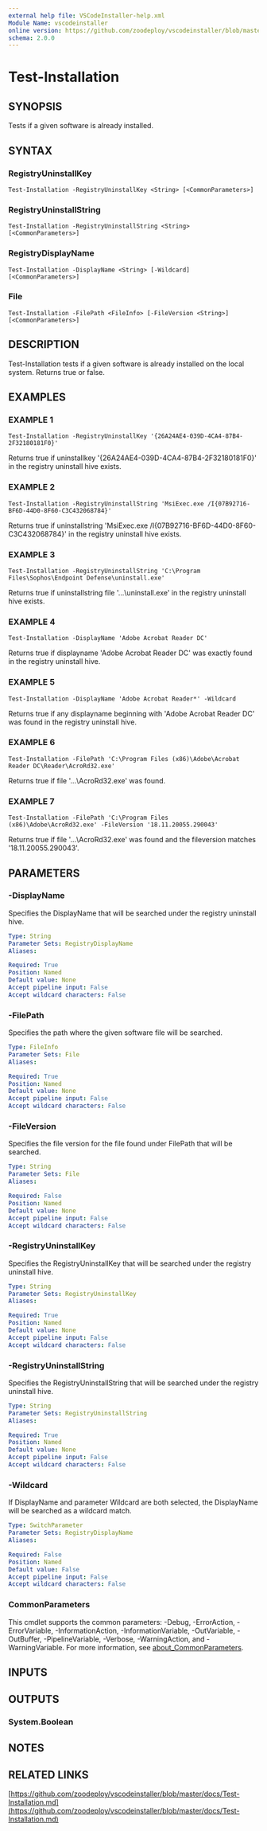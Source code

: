 ```yaml
---
external help file: VSCodeInstaller-help.xml
Module Name: vscodeinstaller
online version: https://github.com/zoodeploy/vscodeinstaller/blob/master/docs/Test-Installation.md
schema: 2.0.0
---
```


# Test-Installation

## SYNOPSIS
Tests if a given software is already installed.

## SYNTAX

### RegistryUninstallKey
```
Test-Installation -RegistryUninstallKey <String> [<CommonParameters>]
```

### RegistryUninstallString
```
Test-Installation -RegistryUninstallString <String> [<CommonParameters>]
```

### RegistryDisplayName
```
Test-Installation -DisplayName <String> [-Wildcard] [<CommonParameters>]
```

### File
```
Test-Installation -FilePath <FileInfo> [-FileVersion <String>] [<CommonParameters>]
```

## DESCRIPTION
Test-Installation tests if a given software is already installed on the local system.
Returns true or
false.

## EXAMPLES

### EXAMPLE 1
```
Test-Installation -RegistryUninstallKey '{26A24AE4-039D-4CA4-87B4-2F32180181F0}'
```

Returns true if uninstallkey '{26A24AE4-039D-4CA4-87B4-2F32180181F0}' in the registry uninstall hive
exists.

### EXAMPLE 2
```
Test-Installation -RegistryUninstallString 'MsiExec.exe /I{07B92716-BF6D-44D0-8F60-C3C432068784}'
```

Returns true if uninstallstring 'MsiExec.exe /I{07B92716-BF6D-44D0-8F60-C3C432068784}' in the registry
uninstall hive exists.

### EXAMPLE 3
```
Test-Installation -RegistryUninstallString 'C:\Program Files\Sophos\Endpoint Defense\uninstall.exe'
```

Returns true if uninstallstring file '...\uninstall.exe' in the registry uninstall hive exists.

### EXAMPLE 4
```
Test-Installation -DisplayName 'Adobe Acrobat Reader DC'
```

Returns true if displayname 'Adobe Acrobat Reader DC' was exactly found in the registry uninstall hive.

### EXAMPLE 5
```
Test-Installation -DisplayName 'Adobe Acrobat Reader*' -Wildcard
```

Returns true if any displayname beginning with 'Adobe Acrobat Reader DC' was found in the registry
uninstall hive.

### EXAMPLE 6
```
Test-Installation -FilePath 'C:\Program Files (x86)\Adobe\Acrobat Reader DC\Reader\AcroRd32.exe'
```

Returns true if file '...\AcroRd32.exe' was found.

### EXAMPLE 7
```
Test-Installation -FilePath 'C:\Program Files (x86)\Adobe\AcroRd32.exe' -FileVersion '18.11.20055.290043'
```

Returns true if file '...\AcroRd32.exe' was found and the fileversion matches '18.11.20055.290043'.

## PARAMETERS

### -DisplayName
Specifies the DisplayName that will be searched under the registry uninstall hive.

```yaml
Type: String
Parameter Sets: RegistryDisplayName
Aliases:

Required: True
Position: Named
Default value: None
Accept pipeline input: False
Accept wildcard characters: False
```

### -FilePath
Specifies the path where the given software file will be searched.

```yaml
Type: FileInfo
Parameter Sets: File
Aliases:

Required: True
Position: Named
Default value: None
Accept pipeline input: False
Accept wildcard characters: False
```

### -FileVersion
Specifies the file version for the file found under FilePath that will be searched.

```yaml
Type: String
Parameter Sets: File
Aliases:

Required: False
Position: Named
Default value: None
Accept pipeline input: False
Accept wildcard characters: False
```

### -RegistryUninstallKey
Specifies the RegistryUninstallKey that will be searched under the registry uninstall hive.

```yaml
Type: String
Parameter Sets: RegistryUninstallKey
Aliases:

Required: True
Position: Named
Default value: None
Accept pipeline input: False
Accept wildcard characters: False
```

### -RegistryUninstallString
Specifies the RegistryUninstallString that will be searched under the registry uninstall hive.

```yaml
Type: String
Parameter Sets: RegistryUninstallString
Aliases:

Required: True
Position: Named
Default value: None
Accept pipeline input: False
Accept wildcard characters: False
```

### -Wildcard
If DisplayName and parameter Wildcard are both selected, the DisplayName will be searched as a wildcard
match.

```yaml
Type: SwitchParameter
Parameter Sets: RegistryDisplayName
Aliases:

Required: False
Position: Named
Default value: False
Accept pipeline input: False
Accept wildcard characters: False
```

### CommonParameters
This cmdlet supports the common parameters: -Debug, -ErrorAction, -ErrorVariable, -InformationAction, -InformationVariable, -OutVariable, -OutBuffer, -PipelineVariable, -Verbose, -WarningAction, and -WarningVariable. For more information, see [about_CommonParameters](http://go.microsoft.com/fwlink/?LinkID=113216).

## INPUTS

## OUTPUTS

### System.Boolean
## NOTES

## RELATED LINKS

[https://github.com/zoodeploy/vscodeinstaller/blob/master/docs/Test-Installation.md](https://github.com/zoodeploy/vscodeinstaller/blob/master/docs/Test-Installation.md)

